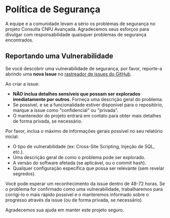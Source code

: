 # Política de Segurança

A equipe e a comunidade levam a sério os problemas de segurança no projeto Consulta CNPJ Avançada. Agradecemos seus esforços para divulgar com responsabilidade quaisquer problemas de segurança encontrados.

## Reportando uma Vulnerabilidade

Se você descobrir uma vulnerabilidade de segurança, por favor, reporte-a abrindo uma **nova Issue** no [rastreador de issues do GitHub](https://github.com/ScParis/cnpj-search-app/issues).

Ao criar a issue:
- **NÃO inclua detalhes sensíveis que possam ser explorados imediatamente por outros.** Forneça uma descrição geral do problema.
- Se possível, e se a funcionalidade estiver disponível para o repositório, marque a issue como "confidencial" ou "privada".
- O mantenedor do projeto entrará em contato para obter mais detalhes de forma privada, se necessário.

Por favor, inclua o máximo de informações gerais possível no seu relatório inicial:
- O tipo de vulnerabilidade (ex: Cross-Site Scripting, Injeção de SQL, etc.).
- Uma descrição geral de como o problema pode ser explorado.
- A versão do software afetada (se aplicável, ou o commit hash).
- Qualquer configuração específica que possa ser relevante (sem revelar segredos).

Você pode esperar um reconhecimento da issue dentro de 48-72 horas. Se o problema for confirmado como uma vulnerabilidade, trabalharemos para corrigi-lo o mais rápido possível e o manteremos informado sobre o progresso através da issue (ou de forma privada, se necessário).

Agradecemos sua ajuda em manter este projeto seguro.
